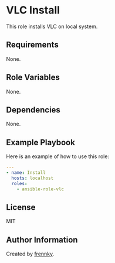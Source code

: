 VLC Install
===========

This role installs VLC on local system.

Requirements
------------

None.

Role Variables
--------------

None.

Dependencies
------------

None.

Example Playbook
----------------

Here is an example of how to use this role:

```yaml
---
- name: Install
  hosts: localhost
  roles:
    - ansible-role-vlc
```

License
-------

MIT

Author Information
------------------

Created by [frennky](https://github.com/frennky).
